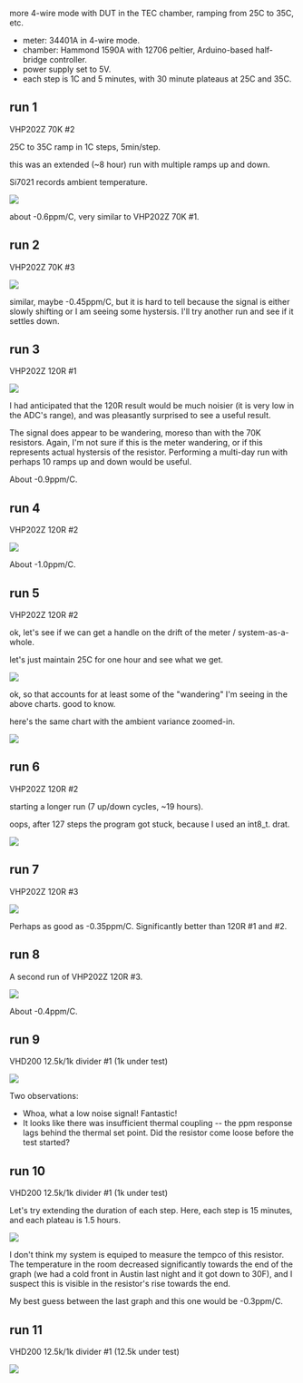 more 4-wire mode with DUT in the TEC chamber, ramping from 25C to 35C, etc.

- meter: 34401A in 4-wire mode.
- chamber: Hammond 1590A with 12706 peltier, Arduino-based half-bridge controller.
- power supply set to 5V.
- each step is 1C and 5 minutes, with 30 minute plateaus at 25C and 35C.

## run 1

VHP202Z 70K #2

25C to 35C ramp in 1C steps, 5min/step.

this was an extended (~8 hour) run with multiple ramps up and down.

Si7021 records ambient temperature.

![](run1-VHP202Z-70K-2/chart.png)

about -0.6ppm/C, very similar to VHP202Z 70K #1.

## run 2

VHP202Z 70K #3

![](run2-VHP202Z-70K-3/chart.png)

similar, maybe -0.45ppm/C, but it is hard to tell because the signal is either slowly shifting or I am seeing some hystersis.  I'll try another run and see if it settles down.

## run 3

VHP202Z 120R #1

![](run3-VHP202Z-120R-1/chart.png)

I had anticipated that the 120R result would be much noisier (it is very low in the ADC's range), and was pleasantly surprised to see a useful result.

The signal does appear to be wandering, moreso than with the 70K resistors.  Again, I'm not sure if this is the meter wandering, or if this represents actual hystersis of the resistor.  Performing a multi-day run with perhaps 10 ramps up and down would be useful.

About -0.9ppm/C.

## run 4

VHP202Z 120R #2

![](run4-VHP202Z-120R-2/chart.png)

About -1.0ppm/C.

## run 5

VHP202Z 120R #2

ok, let's see if we can get a handle on the drift of the meter / system-as-a-whole.

let's just maintain 25C for one hour and see what we get.

![](run5-VHP202Z-120R-2/chart.png)

ok, so that accounts for at least some of the "wandering" I'm seeing in the above charts.  good to know.

here's the same chart with the ambient variance zoomed-in.

![](run5-VHP202Z-120R-2/chart-zoomed.png)

## run 6

VHP202Z 120R #2

starting a longer run (7 up/down cycles, ~19 hours).

oops, after 127 steps the program got stuck, because I used an int8_t.  drat.

![](run6-VHP202Z-120R-2/chart.png)

## run 7

VHP202Z 120R #3

![](run7-VHP202Z-120R-3/chart.png)

Perhaps as good as -0.35ppm/C.  Significantly better than 120R #1 and #2.


## run 8

A second run of VHP202Z 120R #3.

![](run8-VHP202Z-120R-3/chart.png)

About -0.4ppm/C.

## run 9

VHD200 12.5k/1k divider #1 (1k under test)

![](run9-VHD200-12.5k_1k-1-1k/chart.png)

Two observations:
- Whoa, what a low noise signal!  Fantastic!
- It looks like there was insufficient thermal coupling -- the ppm response lags behind the thermal set point.  Did the resistor come loose before the test started?

## run 10

VHD200 12.5k/1k divider #1 (1k under test)

Let's try extending the duration of each step.  Here, each step is 15 minutes, and each plateau is 1.5 hours.

![](run10-VHD200-12.5k_1k-1-1k/chart.png)

I don't think my system is equiped to measure the tempco of this resistor.  The temperature in the room decreased significantly towards the end of the graph (we had a cold front in Austin last night and it got down to 30F), and I suspect this is visible in the resistor's rise towards the end.

My best guess between the last graph and this one would be -0.3ppm/C.

## run 11

VHD200 12.5k/1k divider #1 (12.5k under test)

![](run11-VHD200-12.5k_1k-1-12.5k/chart.png)

